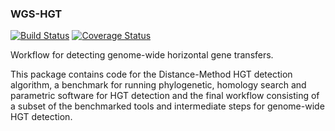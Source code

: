 ### WGS-HGT

[![Build Status](https://travis-ci.org/biocore/WGS-HGT.png?branch=master)](https://travis-ci.org/biocore/WGS-HGT)
[![Coverage Status](https://coveralls.io/repos/biocore/WGS-HGT/badge.svg?branch=master&service=github)](https://coveralls.io/github/biocore/WGS-HGT?branch=master)

Workflow for detecting genome-wide horizontal gene transfers.

This package contains code for the Distance-Method HGT detection algorithm,
a benchmark for running phylogenetic, homology search and parametric software
for HGT detection and the final workflow consisting of a subset of the
benchmarked tools and intermediate steps for genome-wide HGT detection.


